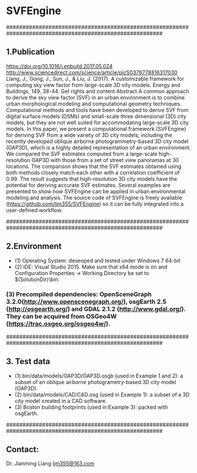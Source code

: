 # SVFEngine
########################################################################################################
## 1.Publication
https://doi.org/10.1016/j.enbuild.2017.05.024
http://www.sciencedirect.com/science/article/pii/S0378778816317030
Liang, J., Gong, J., Sun, J., & Liu, J. (2017). A customizable framework for computing sky view factor from large-scale 3D city models. Energy and Buildings, 149, 38-44.
Get rights and content
Abstract
A common approach to derive the sky view factor (SVF) in an urban environment is to combine urban morphological modeling and computational geometry techniques. Computational methods and tools have been developed to derive SVF from digital surface models (DSMs) and small-scale three dimensional (3D) city models, but they are not well suited for accommodating large-scale 3D city models. In this paper, we present a computational framework (SVFEngine) for deriving SVF from a wide variety of 3D city models, including the recently developed oblique airborne photogrammetry-based 3D city model (OAP3D), which is a highly detailed representation of an urban environment. We compared the SVF estimates computed from a large-scale high-resolution OAP3D with those from a set of street view panoramas at 30 locations. The comparison shows that the SVF estimates obtained using both methods closely match each other with a correlation coefficient of 0.99. The result suggests that high-resolution 3D city models have the potential for deriving accurate SVF estimates. Several examples are presented to show how SVFEngine can be applied in urban environmental modeling and analysis. The source code of SVFEngine is freely available (https://github.com/ljm355/SVFEngine) so it can be fully integrated into a user-defined workflow.

########################################################################################################
## 2.Environment
 * (1) Operating System: deveoped and tested under Windows 7 64-bit
 * (2) IDE: Visual Studio 2015. Make sure that x64 mode is on and Configuration Properties -> Working Directory be set to $(SolutionDir)\bin.
### (3) Precompiled dependencies: OpenSceneGraph 3.2.0(http://www.openscenegraph.org/), osgEarth 2.5 (http://osgearth.org/) and GDAL 2.1.2 (http://www.gdal.org/). They can be acquired from OSGeo4W (https://trac.osgeo.org/osgeo4w/).

########################################################################################################

## 3. Test data
 * (1) bin/data/models/OAP3D/OAP3D.osgb (used in Example 1 and 2): a subset of an oblique airborne photogrametry-based 3D city model (OAP3D).
 * (2) bin/data/models/CAD/CAD.osg (used in Example 1): a subset of a 3D city model created in a CAD software.
 * (3) Boston building footprints (used in Example 3): packed with osgEarth.

########################################################################################################
## Contact:
Dr. Jianming Liang
ljm355@163.com


